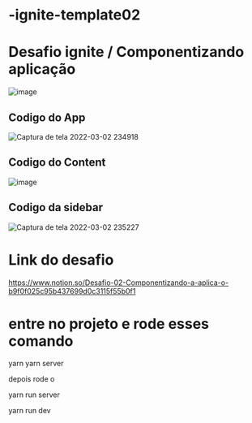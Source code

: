# -ignite-template02

<h1> Desafio ignite / Componentizando aplicação </h1>

![image](https://user-images.githubusercontent.com/51343240/156492562-5871c78f-61db-4260-aaee-b1ee1d143b88.png)


<h2>Codigo do App</h2>

![Captura de tela 2022-03-02 234918](https://user-images.githubusercontent.com/51343240/156492690-59ddac8b-9c94-4a2e-8e7f-fa677abe21ff.png)


<h2>Codigo do Content</h2>

![image](https://user-images.githubusercontent.com/51343240/156492893-a0ce2d46-2d96-4836-9d58-8871834dd87c.png)


<h2>Codigo da sidebar</h2>


![Captura de tela 2022-03-02 235227](https://user-images.githubusercontent.com/51343240/156493096-a22831c6-2758-495e-a6ff-9a9e8967593f.png)


<h1>Link do desafio </h1>

https://www.notion.so/Desafio-02-Componentizando-a-aplica-o-b9f0f025c95b437699d0c3115f55b0f1


<h1>entre no projeto e rode esses comando </h1>

yarn
yarn server

depois rode o 

yarn run server 

yarn run dev


